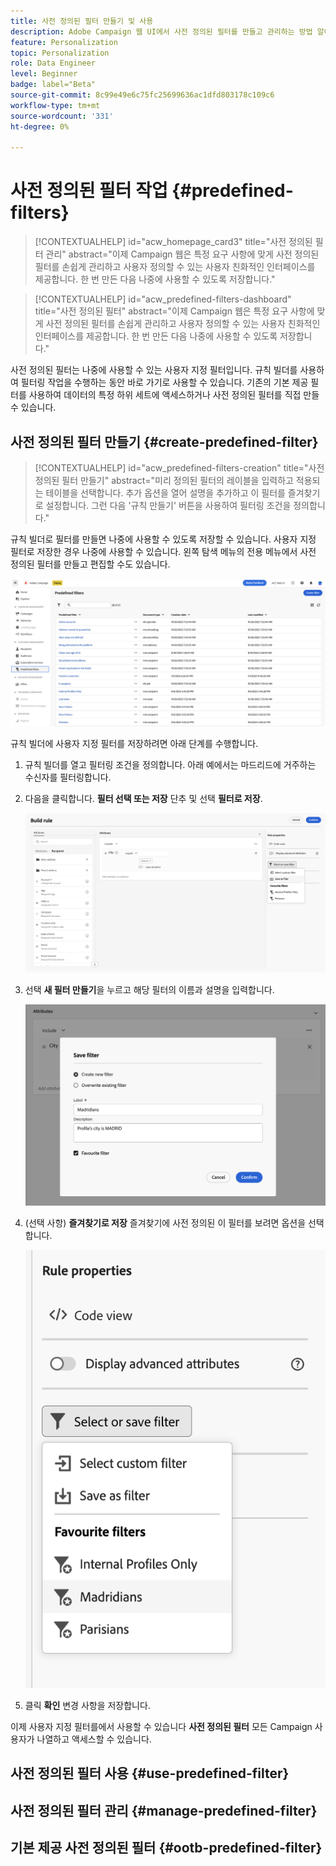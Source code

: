 ```yaml
---
title: 사전 정의된 필터 만들기 및 사용
description: Adobe Campaign 웹 UI에서 사전 정의된 필터를 만들고 관리하는 방법 알아보기
feature: Personalization
topic: Personalization
role: Data Engineer
level: Beginner
badge: label="Beta"
source-git-commit: 8c99e49e6c75fc25699636ac1dfd803178c109c6
workflow-type: tm+mt
source-wordcount: '331'
ht-degree: 0%

---
```


# 사전 정의된 필터 작업 {#predefined-filters}

>[!CONTEXTUALHELP]
>id="acw_homepage_card3"
>title="사전 정의된 필터 관리"
>abstract="이제 Campaign 웹은 특정 요구 사항에 맞게 사전 정의된 필터를 손쉽게 관리하고 사용자 정의할 수 있는 사용자 친화적인 인터페이스를 제공합니다. 한 번 만든 다음 나중에 사용할 수 있도록 저장합니다."

>[!CONTEXTUALHELP]
>id="acw_predefined-filters-dashboard"
>title="사전 정의된 필터"
>abstract="이제 Campaign 웹은 특정 요구 사항에 맞게 사전 정의된 필터를 손쉽게 관리하고 사용자 정의할 수 있는 사용자 친화적인 인터페이스를 제공합니다. 한 번 만든 다음 나중에 사용할 수 있도록 저장합니다."

사전 정의된 필터는 나중에 사용할 수 있는 사용자 지정 필터입니다. 규칙 빌더를 사용하여 필터링 작업을 수행하는 동안 바로 가기로 사용할 수 있습니다. 기존의 기본 제공 필터를 사용하여 데이터의 특정 하위 세트에 액세스하거나 사전 정의된 필터를 직접 만들 수 있습니다.


## 사전 정의된 필터 만들기 {#create-predefined-filter}

>[!CONTEXTUALHELP]
>id="acw_predefined-filters-creation"
>title="사전 정의된 필터 만들기"
>abstract="미리 정의된 필터의 레이블을 입력하고 적용되는 테이블을 선택합니다. 추가 옵션을 열어 설명을 추가하고 이 필터를 즐겨찾기로 설정합니다. 그런 다음 &#39;규칙 만들기&#39; 버튼을 사용하여 필터링 조건을 정의합니다."

규칙 빌더로 필터를 만들면 나중에 사용할 수 있도록 저장할 수 있습니다. 사용자 지정 필터로 저장한 경우 나중에 사용할 수 있습니다. 왼쪽 탐색 메뉴의 전용 메뉴에서 사전 정의된 필터를 만들고 편집할 수도 있습니다.

![](assets/predefined-filters-menu.png)

규칙 빌더에 사용자 지정 필터를 저장하려면 아래 단계를 수행합니다.

1. 규칙 빌더를 열고 필터링 조건을 정의합니다. 아래 예에서는 마드리드에 거주하는 수신자를 필터링합니다.
1. 다음을 클릭합니다. **필터 선택 또는 저장** 단추 및 선택 **필터로 저장**.

   ![](assets/predefined-filters-save.png)

1. 선택 **새 필터 만들기**&#x200B;을 누르고 해당 필터의 이름과 설명을 입력합니다.

   ![](assets/predefined-filters-save-filter.png)

1. (선택 사항) **즐겨찾기로 저장** 즐겨찾기에 사전 정의된 이 필터를 보려면 옵션을 선택합니다.

   ![](assets/predefined-filters-favorite.png)

1. 클릭 **확인** 변경 사항을 저장합니다.

이제 사용자 지정 필터를에서 사용할 수 있습니다 **사전 정의된 필터** 모든 Campaign 사용자가 나열하고 액세스할 수 있습니다.


## 사전 정의된 필터 사용 {#use-predefined-filter}



## 사전 정의된 필터 관리 {#manage-predefined-filter}


## 기본 제공 사전 정의된 필터 {#ootb-predefined-filter}

